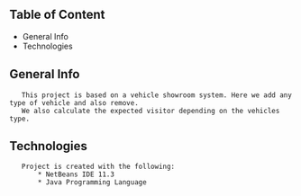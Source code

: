## Table of Content
  
  * General Info
  * Technologies
  
## General Info
   
       This project is based on a vehicle showroom system. Here we add any type of vehicle and also remove.  
       We also calculate the expected visitor depending on the vehicles type.
       
## Technologies

       Project is created with the following:  
           * NetBeans IDE 11.3
           * Java Programming Language

